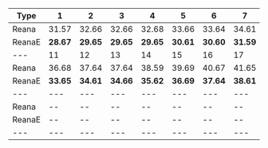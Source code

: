 | Type | 1 | 2 | 3 | 4 | 5 | 6 | 7 | 8 | 9 | 10 |
|---|---|---|---|---|---|---|---|---|---|---|
| Reana | 31.57 | 32.66 | 32.66 | 32.68 | 33.66 | 33.64 | 34.61 | 34.62 | 35.59 | 35.59 |
| ReanaE | **28.67** | **29.65** | **29.65** | **29.65** | **30.61** | **30.60** | **31.59** | **31.59** | **32.68** | **33.55** |
| --- | 11 | 12 | 13 | 14 | 15 | 16 | 17 | 18 | 19 | 20 |
| Reana | 36.68 | 37.64 | 37.64 | 38.59 | 39.69 | 40.67 | 41.65 | 42.62 | 43.57 | 44.47 |
| ReanaE | **33.65** | **34.61** | **34.66** | **35.62** | **36.69** | **37.64** | **38.61** | **39.60** | **40.69** | **41.64** |
| --- | --- | --- | --- | --- | --- | --- | --- | --- | --- | --- |
| Reana | -- | -- | -- | -- | -- | -- | -- | -- | -- | -- |
| ReanaE | -- | -- | -- | -- | -- | -- | -- | -- | -- | -- |
|---|---|---|---|---|---|---|---|---|---|---|
